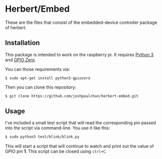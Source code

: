 # Herbert/Embed

These are the files that consist of the embedded-device controller package of herbert.

## Installation

This package is intended to work on the raspberry pi. It requires [Python 3](https://www.python.org/download/releases/3.0/) and [GPIO Zero](https://gpiozero.readthedocs.io/en/stable/).

You can those requirements via:

```
$ sudo apt-get install python3-gpiozero
```

Then you can clone this repository:

```bash
$ git clone https://github.com/joshpaulchan/herbert-embed.git
```

## Usage

I've included a small test script that will read the corresponding pin passed into the script via command-line. You use it like this:

```bash
$ sudo python3 test/blink/blink.py
```

This will start a script that will continue to watch and print out the value of GPIO pin **1**. This script can be closed using `ctrl+C`.
